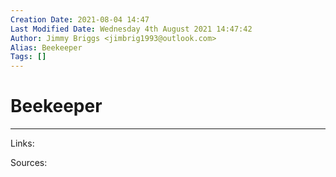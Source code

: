 ```yaml
---
Creation Date: 2021-08-04 14:47
Last Modified Date: Wednesday 4th August 2021 14:47:42
Author: Jimmy Briggs <jimbrig1993@outlook.com>
Alias: Beekeeper
Tags: []
---
```


# Beekeeper

***

Links: 

Sources:

